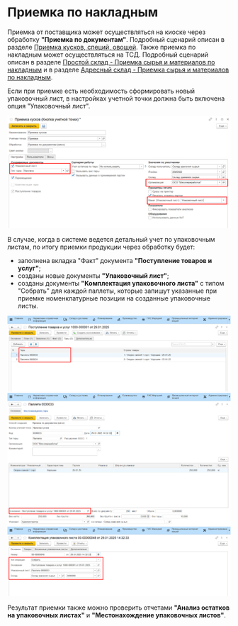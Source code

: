 # Приемка по накладным

Приемка от поставщика может осуществляться на киоске через обработку **"Приемка по документам"**. Подробный сценарий описан в разделе [Приемка кусков, специй, овощей](../../../Manufacture/Meat/AcceptOfSpicesMeatVegetables/AcceptOfSpicesMeat.md). Также приемка по накладным может осуществляться на ТСД. Подробный сценарий описан в разделе [Простой склад - Приемка сырья и материалов по накладным](../../SimpleWarehouse/PriemkaMaterials/PriemkaTSD.md) и в разделе [Адресный склад - Приемка сырья и материалов по накладным](../../AddressWarehouse/PriemkaMaterials/PriemkaTSD.md).

Если при приемке есть необходимость сформировать новый упаковочный лист, в настройках учетной точки должна быть включена опция "Упаковочный лист".

![](ReceiptContainers.assets/14.png)

В случае, когда в системе ведется детальный учет по упаковочным листам, по итогу приемки продукции через обработку будет:

- заполнена вкладка "Факт" документа **"Поступление товаров и услуг"**;
- созданы новые документы **"Упаковочный лист"**;
- созданы документы **"Комплектация упаковочного листа"** с типом "Собрать" для каждой паллеты, которые запишут указанные при приемке номенклатурные позиции на созданные упаковочные листы.

![](ReceiptContainers.assets/15.png)
![](ReceiptContainers.assets/16.png)
![](ReceiptContainers.assets/17.png)

Результат приемки также можно проверить отчетами **"Анализ остатков на упаковочных листах"** и **"Местонахождение упаковочных листов"**.



